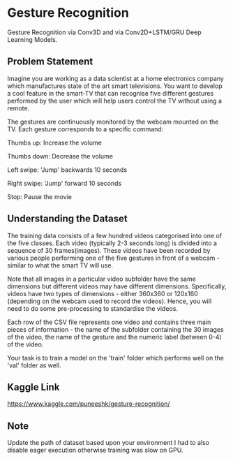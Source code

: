 # Gesture Recognition
Gesture Recognition via Conv3D and via Conv2D+LSTM/GRU Deep Learning Models.

## Problem Statement
Imagine you are working as a data scientist at a home electronics company which manufactures state of the art smart televisions. You want to develop a cool feature in the smart-TV that can recognise five different gestures performed by the user which will help users control the TV without using a remote.

The gestures are continuously monitored by the webcam mounted on the TV. Each gesture corresponds to a specific command:

Thumbs up:  Increase the volume

Thumbs down: Decrease the volume

Left swipe: 'Jump' backwards 10 seconds

Right swipe: 'Jump' forward 10 seconds

Stop: Pause the movie

## Understanding the Dataset
The training data consists of a few hundred videos categorised into one of the five classes. Each video (typically 2-3 seconds long) is divided into a sequence of 30 frames(images). These videos have been recorded by various people performing one of the five gestures in front of a webcam - similar to what the smart TV will use.

Note that all images in a particular video subfolder have the same dimensions but different videos may have different dimensions. Specifically, videos have two types of dimensions - either 360x360 or 120x160 (depending on the webcam used to record the videos). Hence, you will need to do some pre-processing to standardise the videos.

Each row of the CSV file represents one video and contains three main pieces of information - the name of the subfolder containing the 30 images of the video, the name of the gesture and the numeric label (between 0-4) of the video. 

Your task is to train a model on the 'train' folder which performs well on the 'val' folder as well.

## Kaggle Link
https://www.kaggle.com/puneeshk/gesture-recognition/

## Note
Update the path of dataset based upon your environment
I had to also disable eager execution otherwise training was slow on GPU.
